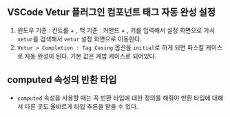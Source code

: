 ## VSCode Vetur 플러그인 컴포넌트 태그 자동 완성 설정
1. 윈도우 기준 : 컨트롤 + , 맥 기준 : 커맨드 + , 키를 입력해서 설정 화면으로 가서 `vetur`를 검색해서 `vetur` 설정 화면으로 이동한다.
2. `Vetur > Completion : Tag Casing` 옵션을 `initial`로 하게 되면 파스칼 케이스로 자동 완성이 된다. 기본 값은 케밥 케이스로 되어있다.

## computed 속성의 반환 타입
* `computed` 속성을 사용할 때는 꼭 반환 타입에 대한 정의를 해줘야 반환 타입에 대해서 다른 곳도 올바르게 타입 추론을 받을 수 있다.